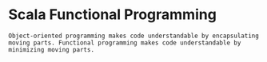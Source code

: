 # Scala Functional Programming

`Object-oriented programming makes code understandable by encapsulating moving parts. Functional programming makes code understandable by minimizing moving parts.`